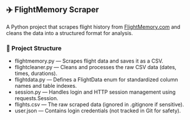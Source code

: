 ## ✈️ FlightMemory Scraper
A Python project that scrapes flight history from [FlightMemory.com](https://www.flightmemory.com/) and cleans the data into a structured format for analysis.

### 📁 Project Structure
* flightmemory.py — Scrapes flight data and saves it as a CSV.
* flightcleaner.py — Cleans and processes the raw CSV data (dates, times, durations).
* flightdata.py — Defines a FlightData enum for standardized column names and table indexes.
* session.py — Handles login and HTTP session management using requests.Session.
* flights.csv — The raw scraped data (ignored in .gitignore if sensitive).
* user.json — Contains login credentials (not tracked in Git for safety).
